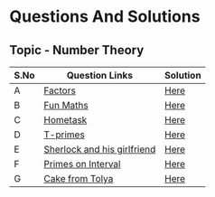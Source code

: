 # Questions And Solutions
## Topic - Number Theory

| S.No | Question Links | Solution |
| ------- | ------- | ------- | 
| A | [Factors](https://www.e-olymp.com/en/problems/3259) | [Here](https://github.com/bhaumikmaan/Competitve-Programming-Solutions/blob/main/Practice%20Questions/Number%20Theory/Solutions/A.%20Factors.cpp) | 
| B | [Fun Maths](https://www.codechef.com/problems/FUNMATHS)| [Here](https://github.com/bhaumikmaan/Competitve-Programming-Solutions/blob/main/Practice%20Questions/Number%20Theory/Solutions/B.%20Fun%20Maths.cpp) | 
| C | [Hometask](https://www.e-olymp.com/en/problems/1642) | [Here](https://github.com/bhaumikmaan/Competitve-Programming-Solutions/blob/main/Practice%20Questions/Number%20Theory/Solutions/C.%20Hometask.cpp) | 
| D | [T-primes](https://codeforces.com/problemset/problem/230/B) | [Here](https://github.com/bhaumikmaan/Competitve-Programming-Solutions/blob/main/Practice%20Questions/Number%20Theory/Solutions/D.%20T-primes.cpp) | 
| E | [Sherlock and his girlfriend](https://codeforces.com/problemset/problem/776/B) | [Here](https://github.com/bhaumikmaan/Competitve-Programming-Solutions/blob/main/Practice%20Questions/Number%20Theory/Solutions/E.%20Sherlock%20and%20his%20girlfriend.cpp) | 
| F | [Primes on Interval](https://codeforces.com/problemset/problem/237/C) | [Here](https://github.com/bhaumikmaan/Competitve-Programming-Solutions/blob/main/Practice%20Questions/Number%20Theory/Solutions/F.%20Primes%20on%20Interval.cpp) |
| G | [Cake from Tolya](https://www.e-olymp.com/en/problems/1033) | [Here](https://github.com/bhaumikmaan/Competitve-Programming-Solutions/blob/main/Practice%20Questions/Number%20Theory/Solutions/G.%20Cake%20from%20Tolya.cpp) |
